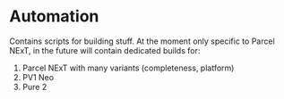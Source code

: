 # Automation

Contains scripts for building stuff. At the moment only specific to Parcel NExT, in the future will contain dedicated builds for:

1. Parcel NExT with many variants (completeness, platform)
2. PV1 Neo
3. Pure 2